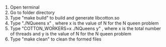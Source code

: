 1. Open terminal 
2. Go to folder directory
3. Type "make build" to build and generate libcotton.so
4. Type "./NQueens x" , where x is the value of N for the N queen problem
5. Type "COTTON_WORKERS=x ./NQueens y" , where x is the total number of threads and y is the value of N for the N queen problem
6. Type "make clean" to clean the formed files
